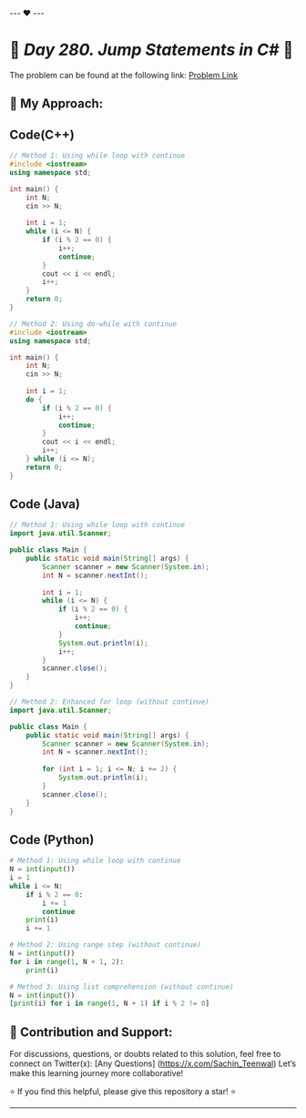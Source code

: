 --- ❤️ ---

# 🚀 _Day 280. Jump Statements in C#_ 🧠


The problem can be found at the following link: [Problem Link](https://www.interviewbit.com/problems/jump-statements-in-c/)

## 🎯 **My Approach:**


## Code(C++)
```cpp
// Method 1: Using while loop with continue
#include <iostream>
using namespace std;

int main() {
    int N;
    cin >> N;
    
    int i = 1;
    while (i <= N) {
        if (i % 2 == 0) {
            i++;
            continue;
        }
        cout << i << endl;
        i++;
    }
    return 0;
}

// Method 2: Using do-while with continue
#include <iostream>
using namespace std;

int main() {
    int N;
    cin >> N;
    
    int i = 1;
    do {
        if (i % 2 == 0) {
            i++;
            continue;
        }
        cout << i << endl;
        i++;
    } while (i <= N);
    return 0;
}
```

## Code (Java)

```java
// Method 1: Using while loop with continue
import java.util.Scanner;

public class Main {
    public static void main(String[] args) {
        Scanner scanner = new Scanner(System.in);
        int N = scanner.nextInt();
        
        int i = 1;
        while (i <= N) {
            if (i % 2 == 0) {
                i++;
                continue;
            }
            System.out.println(i);
            i++;
        }
        scanner.close();
    }
}

// Method 2: Enhanced for loop (without continue)
import java.util.Scanner;

public class Main {
    public static void main(String[] args) {
        Scanner scanner = new Scanner(System.in);
        int N = scanner.nextInt();
        
        for (int i = 1; i <= N; i += 2) {
            System.out.println(i);
        }
        scanner.close();
    }
}
```

## Code (Python)

```python
# Method 1: Using while loop with continue
N = int(input())
i = 1
while i <= N:
    if i % 2 == 0:
        i += 1
        continue
    print(i)
    i += 1

# Method 2: Using range step (without continue)
N = int(input())
for i in range(1, N + 1, 2):
    print(i)

# Method 3: Using list comprehension (without continue)
N = int(input())
[print(i) for i in range(1, N + 1) if i % 2 != 0]
```



## 🎯 **Contribution and Support:**

For discussions, questions, or doubts related to this solution, feel free to connect on Twitter(x): [Any Questions] (https://x.com/Sachin_Teenwal) Let’s make this learning journey more collaborative!

⭐ If you find this helpful, please give this repository a star! ⭐

---
